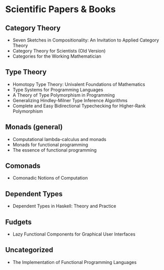 # Scientific Papers & Books
## Category Theory
* Seven Sketches in Compositionality: An Invitation to Applied Category Theory
* Category Theory for Scientists (Old Version)
* Categories for the Working Mathematician

## Type Theory
* Homotopy Type Theory: Univalent Foundations of Mathematics
* Type Systems for Programming Languages
* A Theory of Type Polymorphism in Programming
* Generalizing Hindley-Milner Type Inference Algorithms
* Complete and Easy Bidirectional Typechecking for Higher-Rank Polymorphism

## Monads (general)
* Computational lambda-calculus and monads
* Monads for functional programming
* The essence of functional programming

## Comonads
* Comonadic Notions of Computation

## Dependent Types
* Dependent Types in Haskell: Theory and Practice

## Fudgets
* Lazy Functional Components for Graphical User Interfaces

## Uncategorized
* The Implementation of Functional Programming Languages

